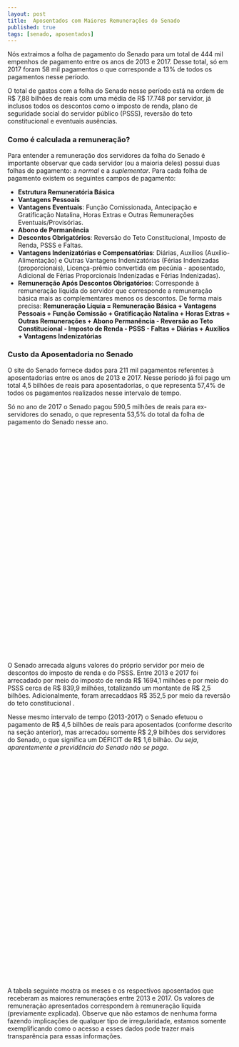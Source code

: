 ```yaml
---
layout: post
title:  Aposentados com Maiores Remunerações do Senado
published: true
tags: [senado, aposentados]
---
```







Nós extraimos a folha de pagamento do Senado para um total de 444 mil empenhos de pagamento entre os anos de 2013 e 2017. Desse total, só em 2017 foram 58 mil pagamentos o que corresponde a 13% de todos os pagamentos nesse período.

O total de gastos com a folha do Senado nesse período está na ordem de R$ 7,88 bilhões de reais com uma média de R$ 17.748 por servidor, já inclusos todos os descontos como o imposto de renda, plano de seguridade social do servidor público (PSSS), reversão do teto constitucional e eventuais ausências.

### Como é calculada a remuneração?

Para entender a remuneração dos servidores da folha do Senado é importante observar que cada servidor (ou a maioria deles) possui duas folhas de pagamento: a *normal* e a *suplementar*. Para cada folha de pagamento existem os seguintes campos de pagamento:

- **Estrutura Remuneratória Básica**
- **Vantagens Pessoais**
- **Vantagens Eventuais**: Função Comissionada, Antecipação e Gratificação Natalina, Horas Extras e Outras Remunerações Eventuais/Provisórias.
- **Abono de Permanência**
- **Descontos Obrigatórios**: Reversão do Teto Constitucional, Imposto de Renda, PSSS e Faltas.
- **Vantagens Indenizatórias e Compensatórias**: Diárias, Auxílios (Auxílio-Alimentação) e Outras Vantagens Indenizatórias (Férias Indenizadas (proporcionais), Licença-prêmio convertida em pecúnia - aposentado, Adicional de Férias Proporcionais Indenizadas e Férias Indenizadas).
- **Remuneração Após Descontos Obrigatórios**: Corresponde à remuneração líquida do servidor que corresponde a remuneração básica mais as complementares menos os descontos. De forma mais precisa:
**Remuneração Líquia = Remuneração Básica + Vantagens Pessoais + Função Comissão + Gratificação Natalina + Horas Extras + Outras Remunerações + Abono Permanência - Reversão ao Teto Constitucional - Imposto de Renda - PSSS - Faltas + Diárias + Auxílios + Vantagens Indenizatórias**


### Custo da Aposentadoria no Senado



O site do Senado fornece dados para 211 mil pagamentos referentes à aposentadorias entre os anos de 2013 e 2017. Nesse período já foi pago um total 4,5 bilhões de reais para aposentadorias, o que representa 57,4% de todos os pagamentos realizados nesse intervalo de tempo.

Só no ano de 2017 o Senado pagou 590,5 milhões de reais para ex-servidores do senado, o que representa 53,5% do total da folha de pagamento do Senado nesse ano.


<!--html_preserve--><div id="htmlwidget-5c8b3f3c6d339e8a63de" style="width:100%;height:500px;" class="highchart html-widget"></div>
<script type="application/json" data-for="htmlwidget-5c8b3f3c6d339e8a63de">{"x":{"hc_opts":{"title":{"text":null},"yAxis":{"title":{"text":"Remuneração dos Pensionistas em Bilhões (R$)"},"type":"linear"},"credits":{"enabled":false},"exporting":{"enabled":false},"plotOptions":{"series":{"turboThreshold":0,"showInLegend":true,"marker":{"enabled":true}},"treemap":{"layoutAlgorithm":"squarified"},"bubble":{"minSize":5,"maxSize":25},"scatter":{"marker":{"symbol":"circle"}}},"annotationsOptions":{"enabledButtons":false},"tooltip":{"delayForDisplay":10},"series":[{"name":"Aposentados","data":[{"Data":"2017","Situação":"Aposentados","Remuneração":0.590527617,"y":0.590527617,"name":"2017"},{"Data":"Todos os Anos","Situação":"Aposentados","Remuneração":4.52774039289,"y":4.52774039289,"name":"Todos os Anos"}],"type":"column"},{"name":"Demais Servidores","data":[{"Data":"2017","Situação":"Demais Servidores","Remuneração":0.51297254644,"y":0.51297254644,"name":"2017"},{"Data":"Todos os Anos","Situação":"Demais Servidores","Remuneração":3.35461913753,"y":3.35461913753,"name":"Todos os Anos"}],"type":"column"}],"xAxis":{"type":"category","title":{"text":"Situação"}}},"theme":{"chart":{"backgroundColor":"transparent"}},"conf_opts":{"global":{"Date":null,"VMLRadialGradientURL":"http =//code.highcharts.com/list(version)/gfx/vml-radial-gradient.png","canvasToolsURL":"http =//code.highcharts.com/list(version)/modules/canvas-tools.js","getTimezoneOffset":null,"timezoneOffset":0,"useUTC":true},"lang":{"contextButtonTitle":"Chart context menu","decimalPoint":".","downloadJPEG":"Download JPEG image","downloadPDF":"Download PDF document","downloadPNG":"Download PNG image","downloadSVG":"Download SVG vector image","drillUpText":"Back to {series.name}","invalidDate":null,"loading":"Loading...","months":["January","February","March","April","May","June","July","August","September","October","November","December"],"noData":"No data to display","numericSymbols":["k","M","G","T","P","E"],"printChart":"Print chart","resetZoom":"Reset zoom","resetZoomTitle":"Reset zoom level 1:1","shortMonths":["Jan","Feb","Mar","Apr","May","Jun","Jul","Aug","Sep","Oct","Nov","Dec"],"thousandsSep":" ","weekdays":["Sunday","Monday","Tuesday","Wednesday","Thursday","Friday","Saturday"]}},"type":"chart","fonts":[],"debug":false},"evals":[],"jsHooks":[]}</script><!--/html_preserve-->





O Senado arrecada alguns valores do próprio servidor por meio de descontos do imposto de renda e do PSSS. Entre 2013 e 2017 foi arrecadado por meio do imposto de renda R$ 1694,1 milhões e por meio do PSSS cerca de R$ 839,9 milhões, totalizando um montante de R$ 2,5 bilhões. Adicionalmente, foram arrecaddaos R$ 352,5 por meio da reversão do teto constitucional . 

Nesse mesmo intervalo de tempo (2013-2017) o Senado efetuou o pagamento de R$ 4,5 bilhões de reais para aposentados (conforme descrito na seção anterior), mas arrecadou somente R$ 2,9 bilhões dos servidores do Senado, o que significa um DÉFICIT de R$ 1,6 bilhão. *Ou seja, aparentemente a previdência do Senado não se paga.*

<!--html_preserve--><div id="htmlwidget-f08c0f5a6b68440a0aad" style="width:100%;height:500px;" class="highchart html-widget"></div>
<script type="application/json" data-for="htmlwidget-f08c0f5a6b68440a0aad">{"x":{"hc_opts":{"title":{"text":null},"yAxis":{"title":{"text":"Remuneração dos Pensionistas em Bilhões (R$)"},"type":"linear"},"credits":{"enabled":false},"exporting":{"enabled":false},"plotOptions":{"series":{"turboThreshold":0,"showInLegend":true,"marker":{"enabled":true}},"treemap":{"layoutAlgorithm":"squarified"},"bubble":{"minSize":5,"maxSize":25},"scatter":{"marker":{"symbol":"circle"}}},"annotationsOptions":{"enabledButtons":false},"tooltip":{"delayForDisplay":10},"series":[{"name":"Aposentados","data":[{"Data":"Todos os Anos","Situação":"Aposentados","Remuneração":-4.52774039289,"y":-4.52774039289,"name":"Todos os Anos"},{"Data":"2017","Situação":"Aposentados","Remuneração":-0.590527617,"y":-0.590527617,"name":"2017"}],"type":"column"},{"name":"Déficit","data":[{"Data":"Todos os Anos","Situação":"Déficit","Remuneração":-1.64119206224,"y":-1.64119206224,"name":"Todos os Anos"},{"Data":"2017","Situação":"Déficit","Remuneração":-0.19811459539,"y":-0.19811459539,"name":"2017"}],"type":"column"},{"name":"Imposto de Renda","data":[{"Data":"Todos os Anos","Situação":"Imposto de Renda","Remuneração":1.69413732949,"y":1.69413732949,"name":"Todos os Anos"},{"Data":"2017","Situação":"Imposto de Renda","Remuneração":0.22252453307,"y":0.22252453307,"name":"2017"}],"type":"column"},{"name":"PSSS","data":[{"Data":"Todos os Anos","Situação":"PSSS","Remuneração":0.83991916823,"y":0.83991916823,"name":"Todos os Anos"},{"Data":"2017","Situação":"PSSS","Remuneração":0.10781791034,"y":0.10781791034,"name":"2017"}],"type":"column"},{"name":"Reversão","data":[{"Data":"Todos os Anos","Situação":"Reversão","Remuneração":0.35249183293,"y":0.35249183293,"name":"Todos os Anos"},{"Data":"2017","Situação":"Reversão","Remuneração":0.0620705782,"y":0.0620705782,"name":"2017"}],"type":"column"}],"xAxis":{"type":"category","title":{"text":"Data"}}},"theme":{"chart":{"backgroundColor":"transparent"}},"conf_opts":{"global":{"Date":null,"VMLRadialGradientURL":"http =//code.highcharts.com/list(version)/gfx/vml-radial-gradient.png","canvasToolsURL":"http =//code.highcharts.com/list(version)/modules/canvas-tools.js","getTimezoneOffset":null,"timezoneOffset":0,"useUTC":true},"lang":{"contextButtonTitle":"Chart context menu","decimalPoint":".","downloadJPEG":"Download JPEG image","downloadPDF":"Download PDF document","downloadPNG":"Download PNG image","downloadSVG":"Download SVG vector image","drillUpText":"Back to {series.name}","invalidDate":null,"loading":"Loading...","months":["January","February","March","April","May","June","July","August","September","October","November","December"],"noData":"No data to display","numericSymbols":["k","M","G","T","P","E"],"printChart":"Print chart","resetZoom":"Reset zoom","resetZoomTitle":"Reset zoom level 1:1","shortMonths":["Jan","Feb","Mar","Apr","May","Jun","Jul","Aug","Sep","Oct","Nov","Dec"],"thousandsSep":" ","weekdays":["Sunday","Monday","Tuesday","Wednesday","Thursday","Friday","Saturday"]}},"type":"chart","fonts":[],"debug":false},"evals":[],"jsHooks":[]}</script><!--/html_preserve-->

A tabela seguinte mostra os meses e os respectivos aposentados que receberam as maiores remunerações entre 2013 e 2017. Os valores de remuneração apresentados correspondem à remuneração líquida (previamente explicada). Observe que não estamos de nenhuma forma fazendo implicações de qualquer tipo de irregularidade, estamos somente exemplificando como o acesso a esses dados pode trazer mais transparência para essas informações.

<!--html_preserve--><div id="htmlwidget-5c5ec871c71e1a2e1847" style="width:100%;height:auto;" class="datatables html-widget"></div>
<script type="application/json" data-for="htmlwidget-5c5ec871c71e1a2e1847">{"x":{"filter":"none","data":[["MARCO AURÉLIO DE OLIVEIRA","JANE MARIA BARBASTEFANO RANGEL","JAMES RAYMUNDO MENEZES DE CARVALHO","ELPÍDIO VIANNA NETO","JOSÉ APARECIDA CAMPOS","LEDA MARIA SALES BRAUNA BRAGA","ANTÔNIO JOSÉ VIANA FILHO","FRANCISCO DAS CHAGAS MEDEIROS","MARCO ANTÔNIO PAIS DOS REYS","MARIA GORET DE LIMA FREITAS PEREIRA"],["ANALISTA LEGISLATIVO","ANALISTA LEGISLATIVO","ANALISTA LEGISLATIVO","ANALISTA LEGISLATIVO","ANALISTA LEGISLATIVO","ANALISTA LEGISLATIVO","ANALISTA LEGISLATIVO","ANALISTA LEGISLATIVO","ANALISTA LEGISLATIVO","ANALISTA LEGISLATIVO"],["PROCESSO LEGISLATIVO","PROCESSO LEGISLATIVO","INFORMÁTICA LEGISLATIVA","PROCESSO LEGISLATIVO","ORÇAMENTO PÚBLICO","MEDICINA","PROCESSO LEGISLATIVO","PROCESSO LEGISLATIVO","INFORMÁTICA LEGISLATIVA","PROCESSO LEGISLATIVO"],[7,12,5,5,2,2,2,2,7,12],[2015,2013,2016,2017,2017,2017,2017,2017,2016,2016],[466873.04,446444.85,435071.04,429678.16,428991.48,428775.66,428304.2,428304.2,428224.84,428069.09]],"container":"<table class=\"display\">\n  <thead>\n    <tr>\n      <th>Nome<\/th>\n      <th>Cargo<\/th>\n      <th>Especialidade<\/th>\n      <th>Mês<\/th>\n      <th>Ano<\/th>\n      <th>Remuneração com Desconto (R$)<\/th>\n    <\/tr>\n  <\/thead>\n<\/table>","options":{"paging":false,"info":false,"searching":false,"columnDefs":[{"className":"dt-right","targets":[3,4,5]}],"order":[],"autoWidth":false,"orderClasses":false,"rowCallback":"function(row, data) {\nDTWidget.formatCurrency(this, row, data, 5, '', 2, 3, ',', ',', true);\n}"}},"evals":["options.rowCallback"],"jsHooks":[]}</script><!--/html_preserve-->






